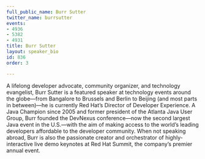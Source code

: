 ```yaml
---
full_public_name: Burr Sutter
twitter_name: burrsutter
events:
- 4936
- 5382
- 4931
title: Burr Sutter
layout: speaker_bio
id: 836
order: 3

---
```

A lifelong developer advocate, community organizer, and technology evangelist, Burr Sutter is a featured speaker at technology events around the globe—from Bangalore to Brussels and Berlin to Beijing (and most parts in between)—he is currently Red Hat’s Director of Developer Experience. A Java Champion since 2005 and former president of the Atlanta Java User Group, Burr founded the DevNexus conference—now the second largest Java event in the U.S.—with the aim of making access to the world’s leading developers affordable to the developer community. When not speaking abroad, Burr is also the passionate creator and orchestrator of highly-interactive live demo keynotes at Red Hat Summit, the company’s premier annual event.